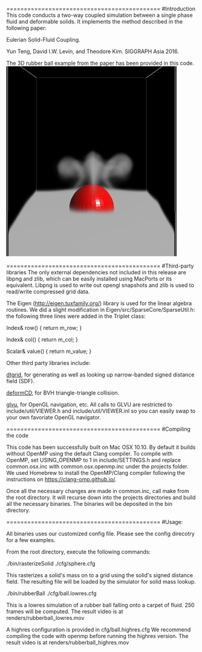 ============================================
#Introduction
This code conducts a two-way coupled simulation between a single phase fluid and deformable solids. It implements the method described in the following paper:

Eulerian Solid-Fluid Coupling.

Yun Teng, David I.W. Levin, and Theodore Kim. SIGGRAPH Asia 2016.

The 3D rubber ball example from the paper has been provided in this code.
![alt tag](renders/highres.png)


============================================
#Third-party libraries
The only external dependencies not included in this release are libpng and zlib, which can be easily installed using MacPorts or its equivalent. Libpng is used to write out opengl snapshots and zlib is used to read/write compressed grid data.

The Eigen (http://eigen.tuxfamily.org/) library is used for the linear algebra routines. We did a slight modification in Eigen/src/SparseCore/SparseUtil.h: the following three lines were added in the Triplet class:

Index& row() { return m_row; }

Index& col() { return m_col; }

Scalar& value() { return m_value; }

Other third party libraries include:

  [dtgrid](https://code.google.com/p/dt-grid/), for generating as well as looking up narrow-banded signed distance field (SDF).

  [deformCD](http://gamma.cs.unc.edu/DEFORMCD/), for BVH triangle-triangle collision.

  [glvu](http://www.cs.unc.edu/~walk/software/glvu/), for OpenGL navigation, etc. All calls to GLVU are restricted to include/util/VIEWER.h and include/util/VIEWER.inl so you can easily swap to your own favoriate OpenGL navigator.

============================================
#Compiling the code

This code has been successfully built on Mac OSX 10.10. By default it builds without OpenMP using the default Clang compiler. To compile with OpenMP, set USING\_OPENMP to 1 in include/SETTINGS.h and replace common.osx.inc with common.osx.openmp.inc under the projects folder. We used Homebrew to install the OpenMP/Clang compiler following the instructions on https://clang-omp.github.io/.

Once all the necessary changes are made in common.inc, call make from the root directory. It will recurse down into the projects directories and build all the necessary binaries. The binaries will be deposited in the bin directory.

============================================
#Usage:

All binaries uses our customized config file. Please see the config direcotry for a few examples. 

From the root directory, execute the following commands:

./bin/rasterizeSolid ./cfg/sphere.cfg

This rasterizes a solid's mass on to a grid using the solid's signed distance field. The resulting file will be loaded by the simulator for solid mass lookup.

./bin/rubberBall ./cfg/ball.lowres.cfg

This is a lowres simulation of a rubber ball falling onto a carpet of fluid. 250 frames will be computed. The result video is at renders/rubberball_lowres.mov

A highres configuration is provided in cfg/ball.highres.cfg We recommend compiling the code with openmp before running the highres version. The result video is at renders/rubberball_highres.mov